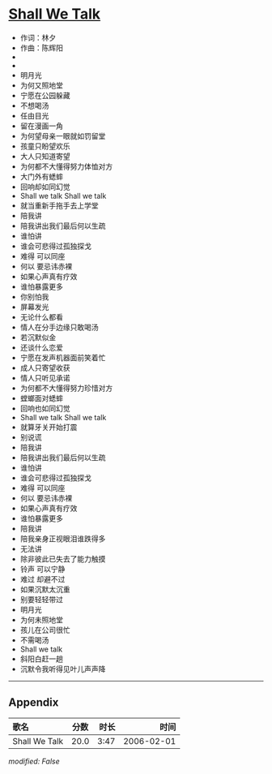 # [Shall We Talk](https://music.163.com/song?id=65958)

* 作词：林夕
* 作曲：陈辉阳
*
*
* 明月光
* 为何又照地堂
* 宁愿在公园躲藏
* 不想喝汤
* 任由目光
* 留在漫画一角
* 为何望母亲一眼就如罚留堂
* 孩童只盼望欢乐
* 大人只知道寄望
* 为何都不大懂得努力体恤对方
* 大门外有蟋蟀
* 回响却如同幻觉
* Shall we talk Shall we talk
* 就当重新手拖手去上学堂
* 陪我讲
* 陪我讲出我们最后何以生疏
* 谁怕讲
* 谁会可悲得过孤独探戈
* 难得 可以同座
* 何以 要忌讳赤裸
* 如果心声真有疗效
* 谁怕暴露更多
* 你别怕我
* 屏幕发光
* 无论什么都看
* 情人在分手边缘只敢喝汤
* 若沉默似金
* 还谈什么恋爱
* 宁愿在发声机器面前笑着忙
* 成人只寄望收获
* 情人只听见承诺
* 为何都不大懂得努力珍惜对方
* 螳螂面对蟋蟀
* 回响也如同幻觉
* Shall we talk Shall we talk
* 就算牙关开始打震
* 别说谎
* 陪我讲
* 陪我讲出我们最后何以生疏
* 谁怕讲
* 谁会可悲得过孤独探戈
* 难得 可以同座
* 何以 要忌讳赤裸
* 如果心声真有疗效
* 谁怕暴露更多
* 陪我讲
* 陪我亲身正视眼泪谁跌得多
* 无法讲
* 除非彼此已失去了能力触摸
* 铃声 可以宁静
* 难过 却避不过
* 如果沉默太沉重
* 别要轻轻带过
* 明月光
* 为何未照地堂
* 孩儿在公司很忙
* 不需喝汤
* Shall we talk
* 斜阳白赶一趟
* 沉默令我听得见叶儿声声降


---

## Appendix

|歌名|分数|时长|时间|
|:---|:---:|---:|---:|
|Shall We Talk|20.0|3:47|2006-02-01

*modified: False*